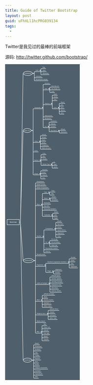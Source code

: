 ```yaml
---
title: Guide of Twitter Bootstrap
layout: post
guid: uFhXLl1hcPRG039134
tags:
  - 
---
```


Twitter是我见过的最棒的前端框架

源码: <http://twitter.github.com/bootstrap/>

<span class="image-1200">![](/media/files/2013/jan/02.png)<span>